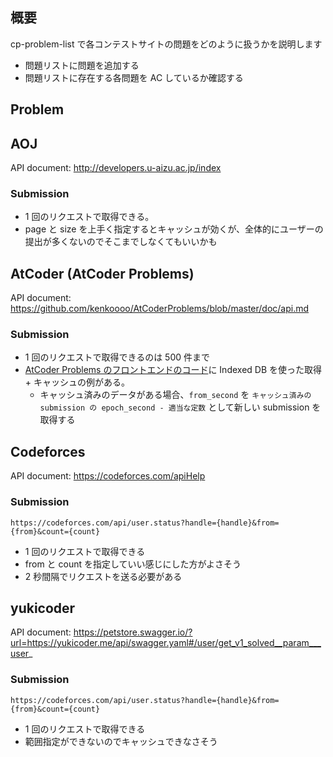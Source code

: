 ## 概要

cp-problem-list で各コンテストサイトの問題をどのように扱うかを説明します

- 問題リストに問題を追加する
- 問題リストに存在する各問題を AC しているか確認する

## Problem

[]()

## AOJ

API document: http://developers.u-aizu.ac.jp/index

### Submission

- 1 回のリクエストで取得できる。
- page と size を上手く指定するとキャッシュが効くが、全体的にユーザーの提出が多くないのでそこまでしなくてもいいかも

## AtCoder (AtCoder Problems)

API document: https://github.com/kenkoooo/AtCoderProblems/blob/master/doc/api.md

### Submission

- 1 回のリクエストで取得できるのは 500 件まで
- [AtCoder Problems のフロントエンドのコード](https://github.com/kenkoooo/AtCoderProblems/blob/master/atcoder-problems-frontend/src/database/SubmissionsDB.ts)に Indexed DB を使った取得 + キャッシュの例がある。
    - キャッシュ済みのデータがある場合、`from_second` を `キャッシュ済みの submission の epoch_second - 適当な定数` として新しい submission を取得する

## Codeforces

API document: https://codeforces.com/apiHelp

### Submission

```
https://codeforces.com/api/user.status?handle={handle}&from={from}&count={count}
```

- 1 回のリクエストで取得できる
- from と count を指定していい感じにした方がよさそう
- 2 秒間隔でリクエストを送る必要がある

## yukicoder

API document: https://petstore.swagger.io/?url=https://yukicoder.me/api/swagger.yaml#/user/get_v1_solved__param___user_

### Submission

```
https://codeforces.com/api/user.status?handle={handle}&from={from}&count={count}
```

- 1 回のリクエストで取得できる
- 範囲指定ができないのでキャッシュできなさそう
